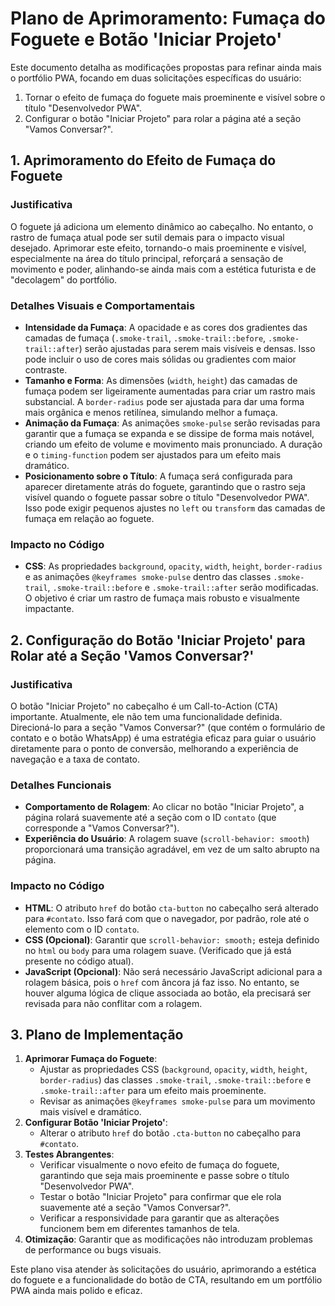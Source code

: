 # Plano de Aprimoramento: Fumaça do Foguete e Botão 'Iniciar Projeto'

Este documento detalha as modificações propostas para refinar ainda mais o portfólio PWA, focando em duas solicitações específicas do usuário:

1.  Tornar o efeito de fumaça do foguete mais proeminente e visível sobre o título "Desenvolvedor PWA".
2.  Configurar o botão "Iniciar Projeto" para rolar a página até a seção "Vamos Conversar?".

## 1. Aprimoramento do Efeito de Fumaça do Foguete

### Justificativa

O foguete já adiciona um elemento dinâmico ao cabeçalho. No entanto, o rastro de fumaça atual pode ser sutil demais para o impacto visual desejado. Aprimorar este efeito, tornando-o mais proeminente e visível, especialmente na área do título principal, reforçará a sensação de movimento e poder, alinhando-se ainda mais com a estética futurista e de "decolagem" do portfólio.

### Detalhes Visuais e Comportamentais

-   **Intensidade da Fumaça**: A opacidade e as cores dos gradientes das camadas de fumaça (`.smoke-trail`, `.smoke-trail::before`, `.smoke-trail::after`) serão ajustadas para serem mais visíveis e densas. Isso pode incluir o uso de cores mais sólidas ou gradientes com maior contraste.
-   **Tamanho e Forma**: As dimensões (`width`, `height`) das camadas de fumaça podem ser ligeiramente aumentadas para criar um rastro mais substancial. A `border-radius` pode ser ajustada para dar uma forma mais orgânica e menos retilínea, simulando melhor a fumaça.
-   **Animação da Fumaça**: As animações `smoke-pulse` serão revisadas para garantir que a fumaça se expanda e se dissipe de forma mais notável, criando um efeito de volume e movimento mais pronunciado. A duração e o `timing-function` podem ser ajustados para um efeito mais dramático.
-   **Posicionamento sobre o Título**: A fumaça será configurada para aparecer diretamente atrás do foguete, garantindo que o rastro seja visível quando o foguete passar sobre o título "Desenvolvedor PWA". Isso pode exigir pequenos ajustes no `left` ou `transform` das camadas de fumaça em relação ao foguete.

### Impacto no Código

-   **CSS**: As propriedades `background`, `opacity`, `width`, `height`, `border-radius` e as animações `@keyframes smoke-pulse` dentro das classes `.smoke-trail`, `.smoke-trail::before` e `.smoke-trail::after` serão modificadas. O objetivo é criar um rastro de fumaça mais robusto e visualmente impactante.

## 2. Configuração do Botão 'Iniciar Projeto' para Rolar até a Seção 'Vamos Conversar?'

### Justificativa

O botão "Iniciar Projeto" no cabeçalho é um Call-to-Action (CTA) importante. Atualmente, ele não tem uma funcionalidade definida. Direcioná-lo para a seção "Vamos Conversar?" (que contém o formulário de contato e o botão WhatsApp) é uma estratégia eficaz para guiar o usuário diretamente para o ponto de conversão, melhorando a experiência de navegação e a taxa de contato.

### Detalhes Funcionais

-   **Comportamento de Rolagem**: Ao clicar no botão "Iniciar Projeto", a página rolará suavemente até a seção com o ID `contato` (que corresponde a "Vamos Conversar?").
-   **Experiência do Usuário**: A rolagem suave (`scroll-behavior: smooth`) proporcionará uma transição agradável, em vez de um salto abrupto na página.

### Impacto no Código

-   **HTML**: O atributo `href` do botão `cta-button` no cabeçalho será alterado para `#contato`. Isso fará com que o navegador, por padrão, role até o elemento com o ID `contato`.
-   **CSS (Opcional)**: Garantir que `scroll-behavior: smooth;` esteja definido no `html` ou `body` para uma rolagem suave. (Verificado que já está presente no código atual).
-   **JavaScript (Opcional)**: Não será necessário JavaScript adicional para a rolagem básica, pois o `href` com âncora já faz isso. No entanto, se houver alguma lógica de clique associada ao botão, ela precisará ser revisada para não conflitar com a rolagem.

## 3. Plano de Implementação

1.  **Aprimorar Fumaça do Foguete**: 
    -   Ajustar as propriedades CSS (`background`, `opacity`, `width`, `height`, `border-radius`) das classes `.smoke-trail`, `.smoke-trail::before` e `.smoke-trail::after` para um efeito mais proeminente.
    -   Revisar as animações `@keyframes smoke-pulse` para um movimento mais visível e dramático.
2.  **Configurar Botão 'Iniciar Projeto'**: 
    -   Alterar o atributo `href` do botão `.cta-button` no cabeçalho para `#contato`.
3.  **Testes Abrangentes**: 
    -   Verificar visualmente o novo efeito de fumaça do foguete, garantindo que seja mais proeminente e passe sobre o título "Desenvolvedor PWA".
    -   Testar o botão "Iniciar Projeto" para confirmar que ele rola suavemente até a seção "Vamos Conversar?".
    -   Verificar a responsividade para garantir que as alterações funcionem bem em diferentes tamanhos de tela.
4.  **Otimização**: Garantir que as modificações não introduzam problemas de performance ou bugs visuais.

Este plano visa atender às solicitações do usuário, aprimorando a estética do foguete e a funcionalidade do botão de CTA, resultando em um portfólio PWA ainda mais polido e eficaz.


